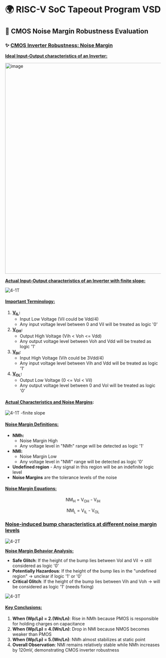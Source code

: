 # 🌍 RISC-V SoC Tapeout Program VSD
## 🤖 CMOS Noise Margin Robustness Evaluation


### ✨ <ins> CMOS Inverter Robustness: Noise Margin</ins>



**<ins>Ideal Input-Output characteristics of an Inverter:</ins>**

<img width="877" height="683" alt="image" src="https://github.com/user-attachments/assets/3ce81861-b05d-4d44-b75c-6ccc0cc21903" /> <br>


**<ins>Actual Input-Output characteristics of an Inverter with finite slope:</ins>** 

![4-1T](https://github.com/user-attachments/assets/0d1a17c6-bdc0-45ad-800a-fc96dbdf4d31) <br>



#### <ins>Important Terminology:</ins>
1. **<ins>V<sub>IL</sub></ins>:**
    - Input Low Voltage (Vil could be Vdd/4)
    - Any input voltage level between 0 and Vil will be treated as logic '0'
2. **<ins>V<sub>OH</sub></ins>:**
    - Output High Voltage (Vih < Voh <= Vdd)
    - Any output voltage level between Voh and Vdd will be treated as logic '1'
3. **<ins>V<sub>IH</sub></ins>:**
    - Input High Voltage (Vih could be 3Vdd/4)
    - Any input voltage level between Vih and Vdd will be treated as logic '1'
4. **<ins>V<sub>OL</sub></ins>:**
    - Output Low Voltage (0 <= Vol < Vil)
    - Any output voltage level between 0 and Vol will be treated as logic '0'

#### <ins>Actual Characteristics and Noise Margins</ins>:
![4-1T -finite slope](https://github.com/user-attachments/assets/203a0ff6-5f27-4c7b-877c-1547d8c22981)



#### <ins>Noise Margin Definitions:</ins>
- **NMh:**
    - Noise Margin High
    - Any voltage level in "NMh" range will be detected as logic '1'
- **NMl:**
    - Noise Margin Low
    - Any voltage level in "NMl" range will be detected as logic '0'
- **Undefined region** - Any signal in this region will be an indefinite logic level
- **Noise Margins** are the tolerance levels of the noise

#### <ins>Noise Margin Equations:</ins>
<p align="center">
 NM<sub>H</sub> = V<sub>OH</sub> - V<sub>IH</sub>
</p>
<p align="center">
 NM<sub>L</sub> = V<sub>IL</sub> - V<sub>OL</sub>
</p>


### <ins> Noise-induced bump characteristics at different noise margin levels</ins>

![4-2T](https://github.com/user-attachments/assets/7082a473-0e39-4e47-b8bb-daee1f02a067)

**<ins>Noise Margin Behavior Analysis:</ins>**
- **Safe Glitch**: If the height of the bump lies between Vol and Vil → still considered as logic '0'
- **Potentially Hazardous**: If the height of the bump lies in the "undefined region" → unclear if logic '1' or '0'
- **Critical Glitch**: If the height of the bump lies between Vih and Voh → will be considered as logic '1' (needs fixing)

![4-3T ](https://github.com/user-attachments/assets/36abf805-027b-43a7-b40c-69516e620520)


#### <ins>Key Conclusions:</ins>
1. **When (Wp/Lp) = 2.(Wn/Ln)**: Rise in NMh because PMOS is responsible for holding charges on capacitance
2. **When (Wp/Lp) = 4.(Wn/Ln)**: Drop in NMl because NMOS becomes weaker than PMOS
3. **When (Wp/Lp) = 5.(Wn/Ln)**: NMh almost stabilizes at static point
4. **Overall Observation**: NMl remains relatively stable while NMh increases by 120mV, demonstrating CMOS inverter robustness
